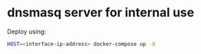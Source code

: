 # dnsmasq server for internal use

Deploy using:

```bash
HOST=<interface-ip-address> docker-compose up -d
```
